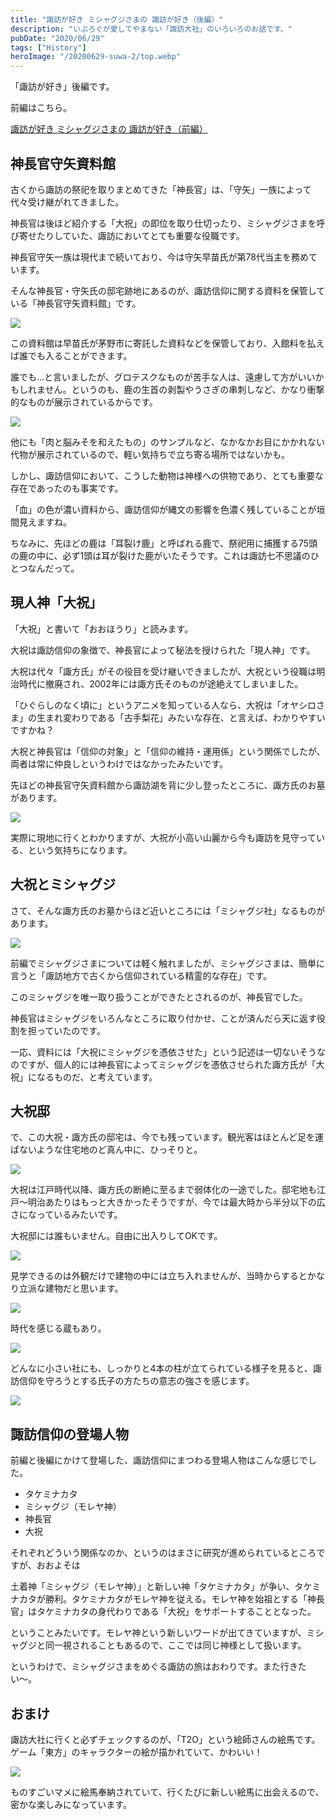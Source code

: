```yaml
---
title: "諏訪が好き ミシャグジさまの 諏訪が好き（後編）" 
description: "いぶろぐが愛してやまない「諏訪大社」のいろいろのお話です。"
pubDate: "2020/06/29"
tags: ["History"]
heroImage: "/20200629-suwa-2/top.webp" 
---
```



「諏訪が好き」後編です。

前編はこちら。

[諏訪が好き ミシャグジさまの 諏訪が好き（前編）](../20200628-suwa-1)

## 神長官守矢資料館

古くから諏訪の祭祀を取りまとめてきた「神長官」は、「守矢」一族によって代々受け継がれてきました。

神長官は後ほど紹介する「大祝」の即位を取り仕切ったり、ミシャグジさまを呼び寄せたりしていた、諏訪においてとても重要な役職です。

神長官守矢一族は現代まで続いており、今は守矢早苗氏が第78代当主を務めています。

そんな神長官・守矢氏の邸宅跡地にあるのが、諏訪信仰に関する資料を保管している「神長官守矢資料館」です。

![](/20200629-suwa-2/image01.webp)

この資料館は早苗氏が茅野市に寄託した資料などを保管しており、入館料を払えば誰でも入ることができます。

誰でも...と言いましたが、グロテスクなものが苦手な人は、遠慮して方がいいかもしれません。というのも、鹿の生首の剥製やうさぎの串刺しなど、かなり衝撃的なものが展示されているからです。

![](/20200629-suwa-2/image02.webp)

他にも「肉と脳みそを和えたもの」のサンプルなど、なかなかお目にかかれない代物が展示されているので、軽い気持ちで立ち寄る場所ではないかも。

しかし、諏訪信仰において、こうした動物は神様への供物であり、とても重要な存在であったのも事実です。

「血」の色が濃い資料から、諏訪信仰が縄文の影響を色濃く残していることが垣間見えますね。

ちなみに、先ほどの鹿は「耳裂け鹿」と呼ばれる鹿で、祭祀用に捕獲する75頭の鹿の中に、必ず1頭は耳が裂けた鹿がいたそうです。これは諏訪七不思議のひとつなんだって。

## 現人神「大祝」

「大祝」と書いて「おおほうり」と読みます。

大祝は諏訪信仰の象徴で、神長官によって秘法を授けられた「現人神」です。

大祝は代々「諏方氏」がその役目を受け継いできましたが、大祝という役職は明治時代に撤廃され、2002年には諏方氏そのものが途絶えてしまいました。

「ひぐらしのなく頃に」というアニメを知っている人なら、大祝は「オヤシロさま」の生まれ変わりである「古手梨花」みたいな存在、と言えば、わかりやすいですかね？

大祝と神長官は「信仰の対象」と「信仰の維持・運用係」という関係でしたが、両者は常に仲良しというわけではなかったみたいです。

先ほどの神長官守矢資料館から諏訪湖を背に少し登ったところに、諏方氏のお墓があります。

![](/20200629-suwa-2/image03.webp)

実際に現地に行くとわかりますが、大祝が小高い山麗から今も諏訪を見守っている、という気持ちになります。

## 大祝とミシャグジ

さて、そんな諏方氏のお墓からほど近いところには「ミシャグジ社」なるものがあります。

![](/20200629-suwa-2/image04.webp)

前編でミシャグジさまについては軽く触れましたが、ミシャグジさまは、簡単に言うと「諏訪地方で古くから信仰されている精霊的な存在」です。

このミシャグジを唯一取り扱うことができたとされるのが、神長官でした。

神長官はミシャグジをいろんなところに取り付かせ、ことが済んだら天に返す役割を担っていたのです。

一応、資料には「大祝にミシャグジを憑依させた」という記述は一切ないそうなのですが、個人的には神長官によってミシャグジを憑依させられた諏方氏が「大祝」になるものだ、と考えています。

## 大祝邸

で、この大祝・諏方氏の邸宅は、今でも残っています。観光客はほとんど足を運ばないような住宅地のど真ん中に、ひっそりと。

![](/20200629-suwa-2/image05.webp)

大祝は江戸時代以降、諏方氏の断絶に至るまで弱体化の一途でした。邸宅地も江戸〜明治あたりはもっと大きかったそうですが、今では最大時から半分以下の広さになっているみたいです。

大祝邸には誰もいません。自由に出入りしてOKです。

![](/20200629-suwa-2/image06.webp)

見学できるのは外観だけで建物の中には立ち入れませんが、当時からするとかなり立派な建物だと思います。

![](/20200629-suwa-2/image07.webp)

時代を感じる蔵もあり。

![](/20200629-suwa-2/image08.webp)

どんなに小さい社にも、しっかりと4本の柱が立てられている様子を見ると、諏訪信仰を守ろうとする氏子の方たちの意志の強さを感じます。

![](/20200629-suwa-2/image09.webp)

## 諏訪信仰の登場人物

前編と後編にかけて登場した、諏訪信仰にまつわる登場人物はこんな感じでした。

- タケミナカタ
- ミシャグジ（モレヤ神）
- 神長官
- 大祝

それぞれどういう関係なのか、というのはまさに研究が進められているところですが、おおよそは

土着神「ミシャグジ（モレヤ神）」と新しい神「タケミナカタ」が争い、タケミナカタが勝利。タケミナカタがモレヤ神を従える。モレヤ神を始祖とする「神長官」はタケミナカタの身代わりである「大祝」をサポートすることとなった。

ということみたいです。モレヤ神という新しいワードが出てきていますが、ミシャグジと同一視されることもあるので、ここでは同じ神様として扱います。

というわけで、ミシャグジさまをめぐる諏訪の旅はおわりです。また行きたい〜。

## おまけ

諏訪大社に行くと必ずチェックするのが、「T2O」という絵師さんの絵馬です。ゲーム「東方」のキャラクターの絵が描かれていて、かわいい！

![](/20200629-suwa-2/image10.webp)

ものすごいマメに絵馬奉納されていて、行くたびに新しい絵馬に出会えるので、密かな楽しみになっています。